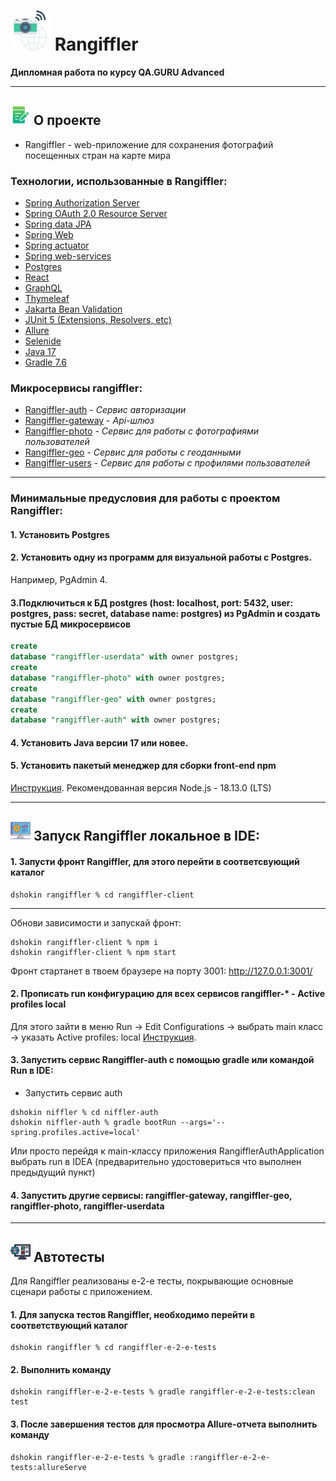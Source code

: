# ![](readme/img/camera.png) Rangiffler
**Дипломная работа по курсу QA.GURU Advanced**
<hr>

## ![](readme/img/edit-info.png) О проекте
+ Rangiffler - web-приложение для сохранения фотографий посещенных стран на карте мира

### Технологии, использованные в Rangiffler:
- [Spring Authorization Server](https://spring.io/projects/spring-authorization-server)
- [Spring OAuth 2.0 Resource Server](https://docs.spring.io/spring-security/reference/servlet/oauth2/resource-server/index.html)
- [Spring data JPA](https://spring.io/projects/spring-data-jpa)
- [Spring Web](https://docs.spring.io/spring-framework/docs/current/reference/html/web.html#spring-web)
- [Spring actuator](https://docs.spring.io/spring-boot/docs/current/reference/html/actuator.html)
- [Spring web-services](https://docs.spring.io/spring-ws/docs/current/reference/html/)
- [Postgres](https://www.postgresql.org/about/)
- [React](https://ru.reactjs.org/docs/getting-started.html)
- [GraphQL](https://graphql.org/)
- [Thymeleaf](https://www.thymeleaf.org/)
- [Jakarta Bean Validation](https://beanvalidation.org/)
- [JUnit 5 (Extensions, Resolvers, etc)](https://junit.org/junit5/docs/current/user-guide/)
- [Allure](https://docs.qameta.io/allure/)
- [Selenide](https://selenide.org/)
- [Java 17](https://www.oracle.com/java/technologies/javase/jdk17-archive-downloads.html)
- [Gradle 7.6](https://docs.gradle.org/7.6/release-notes.html)

### Микросервисы rangiffler:
+ [Rangiffler-auth]() - *Сервис авторизации*
+ [Rangiffler-gateway]() - *Api-шлюз*
+ [Rangiffler-photo]() - *Сервис для работы с фотографиями пользователей*
+ [Rangiffler-geo]() - *Сервис для работы с геоданными*
+ [Rangiffler-users]() - *Сервис для работы с профилями пользователей*

<hr>

###  Минимальные предусловия для работы с проектом Rangiffler:
#### 1. Установить Postgres
#### 2. Установить одну из программ для визуальной работы с Postgres. 
Например, PgAdmin 4.
#### 3.Подключиться к БД postgres (host: localhost, port: 5432, user: postgres, pass: secret, database name: postgres) из PgAdmin и создать пустые БД микросервисов

```sql
create
database "rangiffler-userdata" with owner postgres;
create
database "rangiffler-photo" with owner postgres;
create
database "rangiffler-geo" with owner postgres;
create
database "rangiffler-auth" with owner postgres;
```
#### 4. Установить Java версии 17 или новее.
#### 5. Установить пакетый менеджер для сборки front-end npm

[Инструкция](https://docs.npmjs.com/downloading-and-installing-node-js-and-npm).
Рекомендованная версия Node.js - 18.13.0 (LTS)
<hr>

## ![](readme/img/editor.png) Запуск Rangiffler локальное в IDE:
#### 1. Запусти фронт Rangiffler, для этого перейти в соответсвующий каталог

```posh
dshokin rangiffler % cd rangiffler-client
```
---
Обнови зависимости и запускай фронт:

```posh
dshokin rangiffler-client % npm i
dshokin rangiffler-client % npm start
```

Фронт стартанет в твоем браузере на порту 3001: http://127.0.0.1:3001/

#### 2. Прописать run конфигурацию для всех сервисов rangiffler-* - Active profiles local

Для этого зайти в меню Run -> Edit Configurations -> выбрать main класс -> указать Active profiles: local
[Инструкция](https://stackoverflow.com/questions/39738901/how-do-i-activate-a-spring-boot-profile-when-running-from-intellij).

#### 3. Запустить сервис Rangiffler-auth c помощью gradle или командой Run в IDE:

- Запустить сервис auth

```posh
dshokin niffler % cd niffler-auth
dshokin niffler-auth % gradle bootRun --args='--spring.profiles.active=local'
```

Или просто перейдя к main-классу приложения RangifflerAuthApplication выбрать run в IDEA (предварительно удостовериться что
выполнен предыдущий пункт)

#### 4. Запустить другие сервисы: rangiffler-gateway, rangiffler-geo, rangiffler-photo, rangiffler-userdata

---

## ![](readme/img/testing.png) Автотесты
Для Rangiffler реализованы e-2-e тесты, покрывающие основные сценари работы с приложением.
#### 1. Для запуска тестов Rangiffler, необходимо перейти в соответствующий каталог

```posh
dshokin rangiffler % cd rangiffler-e-2-e-tests
```
#### 2. Выполнить команду
```posh
dshokin rangiffler-e-2-e-tests % gradle rangiffler-e-2-e-tests:clean test
```
#### 3. После завершения тестов для просмотра Allure-отчета выполнить команду
```posh
dshokin rangiffler-e-2-e-tests % gradle :rangiffler-e-2-e-tests:allureServe
```